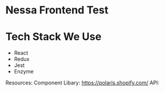 # Nessa Frontend Test

# Tech Stack We Use

 - React 
 - Redux
 - Jest
 - Enzyme
 
 
Resources: 
Component Libary: https://polaris.shopify.com/
API: 
